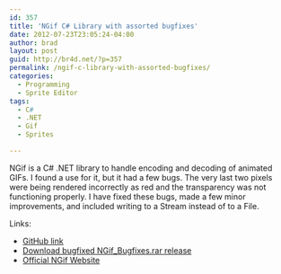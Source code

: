 ```yaml
---
id: 357
title: 'NGif C# Library with assorted bugfixes'
date: 2012-07-23T23:05:24-04:00
author: brad
layout: post
guid: http://br4d.net/?p=357
permalink: /ngif-c-library-with-assorted-bugfixes/
categories:
  - Programming
  - Sprite Editor
tags:
  - C#
  - .NET
  - Gif
  - Sprites

---
```

NGif is a C# .NET library to handle encoding and decoding of animated GIFs. I found a use for it, but it had a few bugs. The very last two pixels were being rendered incorrectly as red and the transparency was not functioning properly. I have fixed these bugs, made a few minor improvements, and included writing to a Stream instead of to a File.

Links:

  * [GitHub link](https://github.com/avianbc/NGif)
  * [Download bugfixed NGif_Bugfixes.rar release](/images/2015/01/NGif_Bugfixes.rar)
  * [Official NGif Website](http://www.codeproject.com/Articles/11505/NGif-Animated-GIF-Encoder-for-NET)
